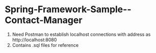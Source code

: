 # Spring-Framework-Sample--Contact-Manager
1. Need Postman to establish localhost connections with  address as http://localhost:8080
2. Contains .sql files for reference

